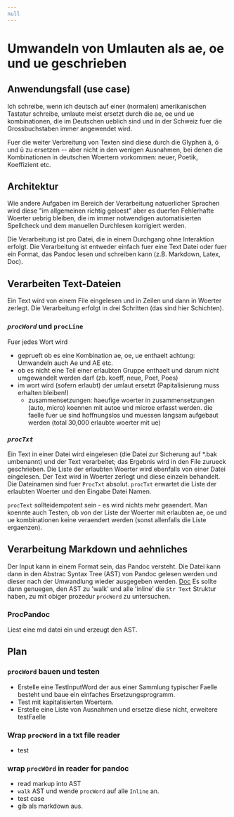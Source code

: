 ```yaml
---
null
---
```

# Umwandeln von Umlauten als ae, oe und ue geschrieben
## Anwendungsfall (use case)
Ich schreibe, wenn ich deutsch auf einer (normalen) amerikanischen Tastatur
schreibe, umlaute meist ersetzt durch die ae, oe und ue kombinationen,
die im Deutschen ueblich sind und in der Schweiz fuer die Grossbuchstaben
immer angewendet wird.

Fuer die weiter Verbreitung von Texten sind diese durch die Glyphen ä, ö und ü
zu ersetzen -- aber nicht in den wenigen Ausnahmen, bei denen die
Kombinationen in deutschen Woertern vorkommen: neuer, Poetik, Koeffizient etc.
## Architektur
Wie andere Aufgaben im Bereich der Verarbeitung natuerlicher Sprachen
wird diese "im allgemeinen richtig geloest" aber es duerfen Fehlerhafte Woerter
uebrig bleiben, die im immer notwendigen automatisierten Spellcheck und dem
manuellen Durchlesen korrigiert werden.

Die Verarbeitung ist pro Datei, die in einem Durchgang ohne Interaktion erfolgt.
Die Verarbeitung ist entweder einfach fuer eine Text Datei oder fuer ein
Format, das Pandoc lesen und schreiben kann (z.B. Markdown, Latex, Doc).

## Verarbeiten Text-Dateien
Ein Text wird von einem File eingelesen und in Zeilen und dann in Woerter
zerlegt. Die Verarbeitung erfolgt in drei Schritten (das sind hier Schichten).
### *`procWord`* und `procLine`
Fuer jedes Wort wird
- geprueft ob es eine Kombination ae, oe, ue enthaelt
  achtung: Umwandeln auch Ae und AE etc.
- ob es nicht eine Teil einer erlaubten Gruppe enthaelt und darum nicht
  umgewandelt werden darf (zb. koeff, neue, Poet, Poes)
- im wort wird (sofern erlaubt) der umlaut ersetzt (Papitalisierung muss erhalten
  bleiben!)
  - zusammensetzungen: haeufige woerter in zusammensetzungen (auto, micro)
  koennen mit autoe und microe erfasst werden.
  die faelle fuer ue sind hoffnungslos und muessen langsam aufgebaut
  werden (total 30,000 erlaubte woerter mit ue)
### *`procTxt`*
Ein Text in einer Datei wird eingelesen (die Datei zur Sicherung auf *.bak
umbenannt) und der Text verarbeitet; das Ergebnis wird in den File
zurueck geschrieben.  Die Liste der erlaubten Woerter wird ebenfalls von einer
Datei eingelesen.
Der Text wird in Woerter zerlegt und diese einzeln behandelt.
Die Dateinamen sind fuer `ProcTxt` absolut. `procTxt` erwartet die Liste
der erlaubten Woerter und den Eingabe Datei Namen.

`procText` sollteidempotent sein - es wird nichts mehr geaendert.
Man koennte auch Testen, ob von der Liste der Woerter mit erlaubten
ae, oe und ue kombinationen keine veraendert werden (sonst allenfalls die
Liste ergaenzen).
## Verarbeitung Markdown und aehnliches
Der Input kann in einem Format sein, das Pandoc versteht.
Die Datei kann dann in den Abstrac Syntax Tree (AST) von Pandoc gelesen werden und
dieser nach der Umwandlung wieder ausgegeben werden.
[Doc](https://pandoc.org/using-the-pandoc-api.html)
Es sollte dann genuegen, den AST zu 'walk' und alle 'inline' die `Str Text`
Struktur haben, zu mit obiger prozedur `procWord` zu untersuchen.
### ProcPandoc
Liest eine md datei ein und erzeugt den AST.

## Plan
### `procWord` bauen und testen
- Erstelle eine TestInputWord der aus einer Sammlung typischer Faelle besteht und
  baue ein einfaches Ersetzungsprogramm.
- Test mit kapitalisierten Woertern.
- Erstelle eine Liste von Ausnahmen und ersetze diese nicht, erweitere testFaelle
### Wrap `procWord` in a txt file reader
- test
### wrap `procWOrd` in reader for pandoc
- read markup into AST
- `walk` AST und wende `procWord` auf alle `Inline` an.
- test case
- gib als markdown aus.